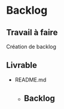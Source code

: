 # Backlog 
 
## Travail à faire 
    
Création de backlog 

## Livrable 
 
- README.md
  - ## Backlog